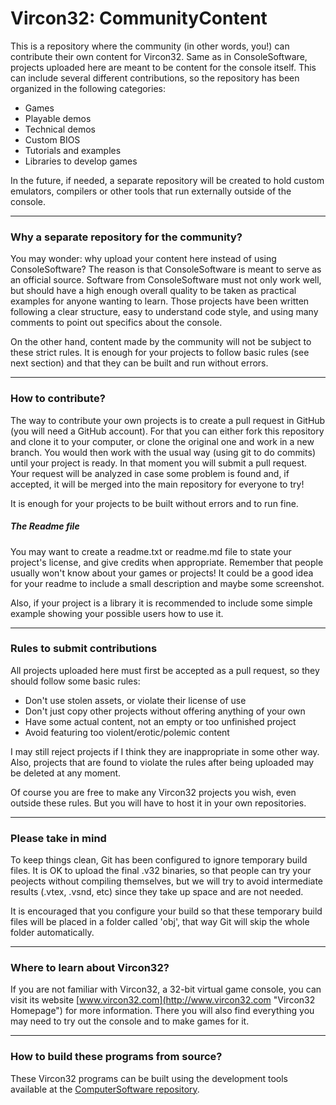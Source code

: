 # Vircon32: CommunityContent

This is a repository where the community (in other words, you!) can contribute their own content for Vircon32. Same as in ConsoleSoftware, projects uploaded here are meant to be content for the console itself. This can include several different contributions, so the repository has been organized in the following categories:

- Games
- Playable demos
- Technical demos
- Custom BIOS
- Tutorials and examples
- Libraries to develop games

In the future, if needed, a separate repository will be created to hold custom emulators, compilers or other tools that run externally outside of the console.

--------------------------------------------
### Why a separate repository for the community?

You may wonder: why upload your content here instead of using ConsoleSoftware? The reason is that ConsoleSoftware is meant to serve as an official source. Software from ConsoleSoftware must not only work well, but should have a high enough overall quality to be taken as practical examples for anyone wanting to learn. Those projects have been written following a clear structure, easy to understand code style, and using many comments to point out specifics about the console.

On the other hand, content made by the community will not be subject to these strict rules. It is enough for your projects to follow basic rules (see next section) and that they can be built and run without errors.

--------------------------------------------
### How to contribute?

The way to contribute your own projects is to create a pull request in GitHub (you will need a GitHub account). For that you can either fork this repository and clone it to your computer, or clone the original one and work in a new branch. You would then work with the usual way (using git to do commits) until your project is ready. In that moment you will submit a pull request. Your request will be analyzed in case some problem is found and, if accepted, it will be merged into the main repository for everyone to try!

It is enough for your projects to be built without errors and to run fine.

##### The Readme file
You may want to create a readme.txt or readme.md file to state your project's license, and give credits when appropriate. Remember that people usually won't know about your games or projects! It could be a good idea for your readme to include a small description and maybe some screenshot. 

Also, if your project is a library it is recommended to include some simple example showing your possible users how to use it.

--------------------------------------------
### Rules to submit contributions

All projects uploaded here must first be accepted as a pull request, so they should follow some basic rules:

- Don't use stolen assets, or violate their license of use
- Don't just copy other projects without offering anything of your own
- Have some actual content, not an empty or too unfinished project
- Avoid featuring too violent/erotic/polemic content

I may still reject projects if I think they are inappropriate in some other way. Also, projects that are found to violate the rules after being uploaded may be deleted at any moment.

Of course you are free to make any Vircon32 projects you wish, even outside these rules. But you will have to host it in your own repositories.

----------------------------------
### Please take in mind

To keep things clean, Git has been configured to ignore temporary build files. It is OK to upload the final .v32 binaries, so that people can try your peojects without compiling themselves, but we will try to avoid intermediate results (.vtex, .vsnd, etc) since they take up space and are not needed.

It is encouraged that you configure your build so that these temporary build files will be placed in a folder called 'obj', that way Git will skip the whole folder automatically.

----------------------------------
### Where to learn about Vircon32?

If you are not familiar with Vircon32, a 32-bit virtual game console, you can visit its website [www.vircon32.com](http://www.vircon32.com "Vircon32 Homepage") for more information. There you will also find everything you may need to try out the console and to make games for it.

--------------------------------------------
### How to build these programs from source?

These Vircon32 programs can be built using the development tools available at the [ComputerSoftware repository](https://github.com/vircon32/ComputerSoftware).